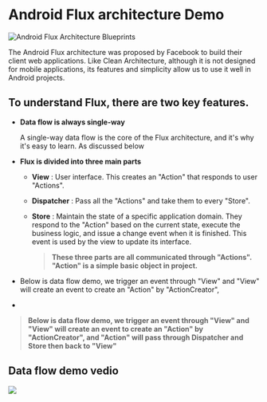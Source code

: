 # Android Flux architecture Demo
<img src="https://i.imgur.com/pIve1gQ.png" alt="Android Flux Architecture Blueprints"/>

The Android Flux architecture was proposed by Facebook to build their client web applications. Like Clean Architecture, although it is not designed for mobile applications, its features and simplicity allow us to use it well in Android projects.

## To understand Flux, there are two key features.

* **Data flow is always single-way**

    A single-way data flow is the core of the Flux architecture, and it's why it's easy to learn. As discussed below

* **Flux is divided into three main parts**

    * **View** : User interface. This creates an "Action" that responds to user "Actions".

    * **Dispatcher** : Pass all the "Actions" and take them to every "Store".

    * **Store** : Maintain the state of a specific application domain. They respond to the "Action" based on the current state, execute the business logic, and issue a change event when it is finished. This event is used by the view to update its interface.



        >**These three parts are all communicated through "Actions".
 "Action" is a simple basic object in project.**
 
 * Below is data flow demo, we trigger an event through "View" and "View" will create an event to create an "Action" by "ActionCreator", 
 * 
> **Below is data flow demo, we trigger an event through "View" and "View" will create an event to create an "Action" by "ActionCreator", 
and "Action" will pass through Dispatcher and Store then back to "View"**

## Data flow demo vedio 

![](https://i.imgur.com/mtjU1Dr.gif)
